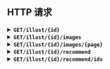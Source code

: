 ## HTTP 请求

<details>
<summary>
<b><code>GET</code></b><b><code>/illust/{id}</code></b>
</summary>
<br/>

| 参数   | 类型       | 描述  |
|------|----------|-----|
| `id` | `number` | Pid |

示例: `http://127.0.0.1:1145/illust/104577879`

返回: `IllustDTO`

| key             | 类型           | 描述          |
|-----------------|--------------|-------------|
| `id`            | `number`     | Pid         |
| `title`         | `string`     | 标题          |
| `total`         | `number`     | 图片数量        |
| `images`        | `ImageDTO[]` | 图片数组        |
| `createTime`    | `number`     | 创建日期        |
| `updateTime`    | `number`     | 更新日期        |
| `tags`          | `string[]`   | 标签数组        |
| `restrict`      | `Restrict`   | 限制等级        |
| `description`   | `string`     | 介绍          |
| `bookmarkCount` | `number`     | 收藏数 (❤ 图标)  |
| `likeCount`     | `number`     | 喜欢数 (😊 图标) |
| `viewCount`     | `number`     | 浏览量 (👁 图标) |
| `author`        | `AuthorDTO`  | 作者          |

```
{
    "id": 104577879,
    "title": "おでかけ",
    "total": 1,
    "images": [
        {
            "urls": {
                "small": "...",
                "regular": "...",
                "original": "..."
            },
            "width": 1620,
            "height": 2364
        }
    ],
    "createTime": 1673881211,
    "updateTime": 1673881211,
    "tags": [
        "東方",
        "..."
    ],
    "restrict": "safe",
    "description": "...",
    "bookmarkCount": 3802,
    "likeCount": 2333,
    "viewCount": 14240,
    "author": {
        "name": "久蒼穹",
        "id": 66038798
    }
}
```

---
</details>

<details>
<summary>
<b><code>GET</code></b><b><code>/illust/{id}/images</code></b>
</summary>
<br/>

| 参数   | 类型       | 描述  |
|------|----------|-----|
| `id` | `number` | Pid |

示例: `http://127.0.0.1:1145/illust/104577879/images`

返回: `ImageDTO[]`

```
[
  {
    "urls": {
      "small": "...",
      "regular": "...",
      "original": "..."
    },
    "width": 1620,
    "height": 2364
  }
]
```

---
</details>

<details>
<summary>
<b><code>GET</code></b><b><code>/illust/{id}/images/{page}</code></b>
</summary>
<br/>

| 参数     | 类型       | 描述  |
|--------|----------|-----|
| `id`   | `number` | Pid |
| `page` | `number` | 页码数 |

示例: `http://127.0.0.1:1145/illust/104577879/images/1`

返回: `ImageDTO`

```
{
  "urls": {
    "small": "...",
    "regular": "...",
    "original": "..."
  },
  "width": 1620,
  "height": 2364
}
```

---
</details>

<details>
<summary>
<b><code>GET</code></b><b><code>/illust/{id}/recommend</code></b>
</summary>
<br/>

| 参数     | 类型       | 描述  | 默认值  |
|--------|----------|-----|------|
| `id`   | `number` | Pid | N/A  |
| `size` | `number` | 容量  | `20` |

示例: `http://127.0.0.1:1145/illust/105001750/recommend?size=10`

返回: `IllustRecommendDTO[]`

```
[
    {
        "id": 102773441,
        "title": "諏訪子",
        "type": "illust",
        "tags": [
            "東方",
            "東方Project",
            "洩矢諏訪子",
            ...
        ],
        "cover": "...",
        "restrict": "safe",
        "createTime": 1668351819000,
        "updateTime": 1668351819000,
        "total": 1,
        "author": {
            "id": 49675420,
            "name": "かめぱすた"
        }
    },
    ...
]
```

</details>

<details>
<summary>
<b><code>GET</code></b><b><code>/illust/{id}/recommend/ids</code></b>
</summary>
<br/>

| 参数     | 类型       | 描述  | 默认值  |
|--------|----------|-----|------|
| `id`   | `number` | Pid | N/A  |
| `size` | `number` | 容量  | `20` |

示例: `http://127.0.0.1:1145/illust/105001750/recommend/ids?size=10`

返回: `number[]`

```
[
    104999610,
    104104387,
    104685723,
    105373312,
    104920874,
    105515966,
    104385177,
    104678965,
    105587193,
    105669998
]
```

</details>